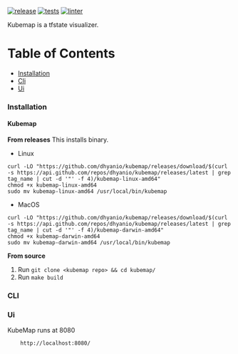[![release](https://img.shields.io/github/release/dhyanio/kubemap.svg)](https://github.com/dhyanio/kubemap/releases)
[![tests](https://github.com/dhyanio/kubemap/actions/workflows/test.yaml/badge.svg)](https://github.com/dhyanio/kubemap/actions/workflows/test.yaml)
[![linter](https://github.com/dhyanio/kubemap/actions/workflows/linter.yaml/badge.svg)](https://github.com/dhyanio/kubemap/actions/workflows/linter.yaml)

Kubemap is a tfstate visualizer.

# Table of Contents
- [Installation](#installation)
- [Cli](#cli)
- [Ui](#ui)

### Installation

#### Kubemap

**From releases**
This installs binary.

* Linux
```
curl -LO "https://github.com/dhyanio/kubemap/releases/download/$(curl -s https://api.github.com/repos/dhyanio/kubemap/releases/latest | grep tag_name | cut -d '"' -f 4)/kubemap-linux-amd64"
chmod +x kubemap-linux-amd64
sudo mv kubemap-linux-amd64 /usr/local/bin/kubemap
```
* MacOS
```
curl -LO "https://github.com/dhyanio/kubemap/releases/download/$(curl -s https://api.github.com/repos/dhyanio/kubemap/releases/latest | grep tag_name | cut -d '"' -f 4)/kubemap-darwin-amd64"
chmod +x kubemap-darwin-amd64
sudo mv kubemap-darwin-amd64 /usr/local/bin/kubemap
```

**From source**
1.  Run `git clone <kubemap repo> && cd kubemap/`
2.  Run `make build`

### CLI

### Ui
KubeMap runs at 8080
```shell
    http://localhost:8080/
```